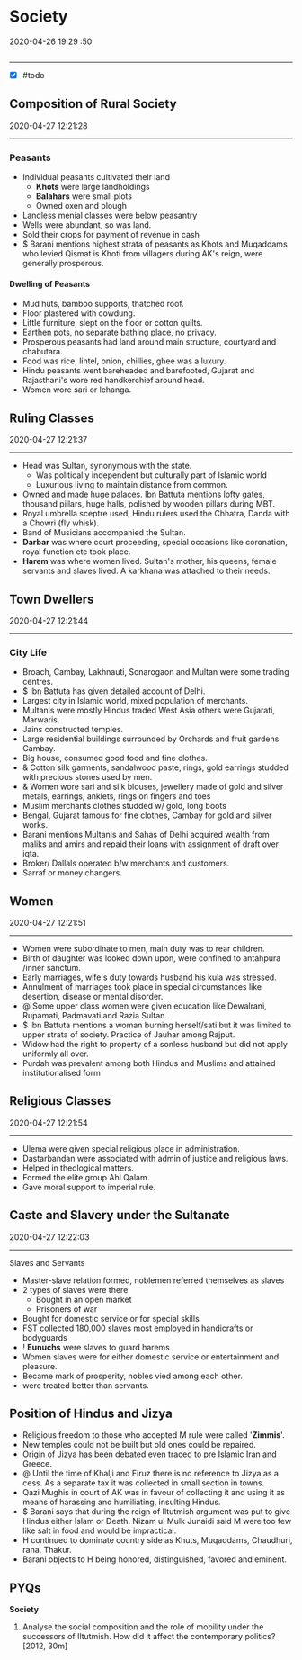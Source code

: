 # Society
2020-04-26 19:29 :50

```toc
```
---

- [x] #todo 


## Composition of Rural Society
2020-04-27 12:21:28

---

### Peasants
-   Individual peasants cultivated their land
    -   **Khots** were large landholdings
    -   **Balahars** were small plots
    -   Owned oxen and plough
-   Landless menial classes were below peasantry
-   Wells were abundant, so was land.
-   Sold their crops for payment of revenue in cash
- $  Barani mentions highest strata of peasants as Khots and Muqaddams who levied Qismat is Khoti from villagers during AK's reign, were generally prosperous.

#### Dwelling of Peasants
-   Mud huts, bamboo supports, thatched roof.
-   Floor plastered with cowdung.
-   Little furniture, slept on the floor or cotton quilts.
-   Earthen pots, no separate bathing place, no privacy.
-   Prosperous peasants had land around main structure, courtyard and chabutara.
-   Food was rice, lintel, onion, chillies, ghee was a luxury.
-   Hindu peasants went bareheaded and barefooted, Gujarat and Rajasthani's wore red handkerchief around head.
-   Women wore sari or lehanga.

## Ruling Classes
2020-04-27 12:21:37

---

-   Head was Sultan, synonymous with the state.
    -   Was politically independent but culturally part of Islamic world
    -   Luxurious living to maintain distance from common.
-   Owned and made huge palaces. Ibn Battuta mentions lofty gates, thousand pillars, huge halls, polished by wooden pillars during MBT.
-   Royal umbrella sceptre used, Hindu rulers used the Chhatra, Danda with a Chowri (fly whisk).
-   Band of Musicians accompanied the Sultan.
-   **Darbar** was where court proceeding, special occasions like coronation, royal function etc took place.
-   **Harem** was where women lived. Sultan's mother, his queens, female servants and slaves lived. A karkhana was attached to their needs.


## Town Dwellers
2020-04-27 12:21:44

---

### City Life
-   Broach, Cambay, Lakhnauti, Sonarogaon and Multan were some trading centres.
- $  Ibn Battuta has given detailed account of  Delhi.
-   Largest city in Islamic world, mixed population of merchants.
-   Multanis were mostly Hindus traded West Asia others were Gujarati, Marwaris.
-   Jains constructed temples.
-   Large residential buildings surrounded by Orchards and fruit gardens  Cambay.
-   Big house, consumed good food and fine clothes.
- &  Cotton silk garments, sandalwood paste, rings, gold earrings studded with precious stones used by men.
- &  Women wore sari and silk blouses, jewellery made of gold and silver metals, earrings, anklets, rings on fingers and toes
-   Muslim merchants clothes studded w/ gold, long boots
-   Bengal, Gujarat famous for fine clothes, Cambay for gold and silver works.
-   Barani mentions Multanis and Sahas of Delhi acquired wealth from maliks and amirs and repaid their loans with assignment of draft over iqta.
-   Broker/ Dallals operated b/w merchants and customers.
-   Sarraf or money changers.

## Women
2020-04-27 12:21:51

---
-   Women were subordinate to men, main duty was to rear children.
-   Birth of daughter was looked down upon, were confined to antahpura /inner sanctum.
-   Early marriages, wife's duty towards husband his kula was stressed.
-   Annulment of marriages took place in special circumstances like desertion, disease or mental disorder.
- @  Some upper class women were given education like Dewalrani, Rupamati, Padmavati and Razia Sultan.
- $ Ibn Battuta mentions a woman burning herself/sati but it was limited to upper strata of society. Practice of Jauhar among Rajput.
-   Widow had the right to property of a sonless husband but did not apply uniformly all over.
-   Purdah was prevalent among both Hindus and Muslims and attained institutionalised form


## Religious Classes
2020-04-27 12:21:54

---

-   Ulema were given special religious place in administration.
-   Dastarbandan were associated with admin of justice and religious laws.
-   Helped in theological matters.
-   Formed the elite group Ahl Qalam.
-   Gave moral support to imperial rule.


## Caste and Slavery under the Sultanate
2020-04-27 12:22:03

---

Slaves and Servants
-   Master-slave relation formed, noblemen referred themselves as slaves
-   2 types of slaves were there
    -   Bought in an open market
    -   Prisoners of war
-   Bought for domestic service or for special skills
-   FST collected 180,000 slaves most employed in handicrafts or bodyguards
- !   **Eunuchs** were slaves to guard harems
-   Women slaves were for either domestic service or entertainment and pleasure.
-   Became mark of prosperity, nobles vied among each other.
-   were treated better than servants.


## Position of Hindus and Jizya
- Religious freedom to those who accepted M rule were called '**Zimmis**'. 
- New temples could not be built but old ones could be repaired. 
- Origin of Jizya has been debated even traced to pre Islamic Iran and Greece.
- @ Until the time of Khalji and Firuz there is no reference to Jizya as a cess. As a separate tax it was collected in small section in towns.
-  Qazi Mughis in court of AK was in favour of collecting it and using it as means of harassing and humiliating, insulting Hindus. 
- $  Barani says that during the reign of Iltutmish argument was put to give Hindus either Islam or Death. Nizam ul Mulk Junaidi said M were too few like salt in food and would be impractical.
-  H continued to dominate country side as Khuts, Muqaddams, Chaudhuri, rana, Thakur.
- Barani objects to H being honored, distinguished, favored and eminent.

## PYQs

**Society**

1. Analyse the social composition and the role of mobility under the successors of Iltutmish. How did it affect the contemporary politics? [2012, 30m]